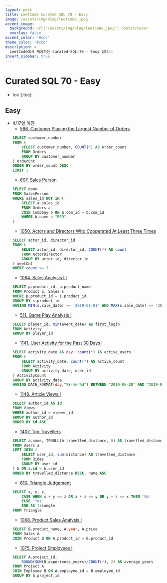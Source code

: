 ```yaml
---
layout: post
title: LeetCode Curated SQL 70 - Easy
image: /assets/img/blog/leetcode.jpeg
accent_image: 
  background: url('/assets/img/blog/leetcode.jpeg') center/cover
  overlay: false
accent_color: '#ccc'
theme_color: '#ccc'
description: >
  LeetCode에서 제공하는 Curated-SQL-70 - Easy 입니다. 
invert_sidebar: true
---
```


# Curated SQL 70 - Easy

* toc
{:toc}


## Easy

- 4/17일 이전
    - [586. Customer Placing the Largest Number of Orders](https://leetcode.com/problems/customer-placing-the-largest-number-of-orders/)
    ```sql
    SELECT customer_number
    FROM (
        SELECT customer_number, COUNT(*) AS order_count
        FROM Orders
        GROUP BY customer_number
    ) OrderCnt
    ORDER BY order_count DESC
    LIMIT 1
    ```
    - [607. Sales Person](https://leetcode.com/problems/sales-person/)
    ```sql
    SELECT name
    FROM SalesPerson
    WHERE sales_id NOT IN (
        SELECT a.sales_id
        FROM Orders a
        JOIN Company b ON a.com_id = b.com_id
        WHERE b.name = "RED"
    )
    ```
    - [1050. Actors and Directors Who Cooperated At Least Three Times](https://leetcode.com/problems/actors-and-directors-who-cooperated-at-least-three-times/)
    ```sql
    SELECT actor_id, director_id
    FROM (
        SELECT actor_id, director_id, COUNT(*) AS count
        FROM ActorDirector
        GROUP BY actor_id, director_id
    ) meetCnt
    WHERE count >= 3
    ```
    - [1084. Sales Analysis III](https://leetcode.com/problems/sales-analysis-iii/)
    ```sql
    SELECT p.product_id, p.product_name
    FROM Product p, Sales s
    WHERE p.product_id = s.product_id
    GROUP BY s.product_id
    HAVING MIN(s.sale_date) >= '2019-01-01' AND MAX(s.sale_date) <= '2019-03-31';
    ```
    - [511. Game Play Analysis I](https://leetcode.com/problems/game-play-analysis-i/)
    ```sql
    SELECT player_id, min(event_date) as first_login
    FROM Activity
    GROUP BY player_id
    ```
    - [1141. User Activity for the Past 30 Days I](https://leetcode.com/problems/user-activity-for-the-past-30-days-i/)
    ```sql
    SELECT activity_date AS day, count(*) AS active_users
    FROM (
        SELECT activity_date, count(*) AS active_count
        FROM Activity
        GROUP BY activity_date, user_id
    ) ActivityCount
    GROUP BY activity_date
    HAVING DATE_FORMAT(day,"%Y-%m-%d") BETWEEN "2019-06-28" AND "2019-07-27"
    ```
    - [1148. Article Views I](https://leetcode.com/problems/article-views-i/)
    ```sql
    SELECT author_id AS id
    FROM Views
    WHERE author_id = viewer_id
    GROUP BY author_id
    ORDER BY id ASC
    ```
    - [1407. Top Travellers](https://leetcode.com/problems/top-travellers/)
    ```sql
    SELECT a.name, IFNULL(b.travelled_distance, 0) AS travelled_distance
    FROM Users a
    LEFT JOIN (
        SELECT user_id, sum(distance) AS travelled_distance
        FROM Rides
        GROUP BY user_id
    ) b ON a.id = b.user_id
    ORDER BY travelled_distance DESC, name ASC
    ```
    - [610. Triangle Judgement](https://leetcode.com/problems/triangle-judgement/description/)
    ```sql
    SELECT x, y, z,
        CASE WHEN x + y <= z OR x + z <= y OR y + z <= x THEN 'No'
        ELSE 'Yes' 
        END AS triangle
    FROM Triangle
    ```
    - [1068. Product Sales Analysis I](https://leetcode.com/problems/product-sales-analysis-i/description/)
    ```sql
    SELECT B.product_name, A.year, A.price
    FROM Sales A
    JOIN Product B ON A.product_id = B.product_id
    ```
    - [1075. Project Employees I](https://leetcode.com/problems/project-employees-i/description/)
    ```sql
    SELECT A.project_id,
        ROUND(SUM(B.experience_years)/COUNT(*), 2) AS average_years
    FROM Project A
    JOIN Employee B ON A.employee_id = B.employee_id
    GROUP BY A.project_id
    ```
